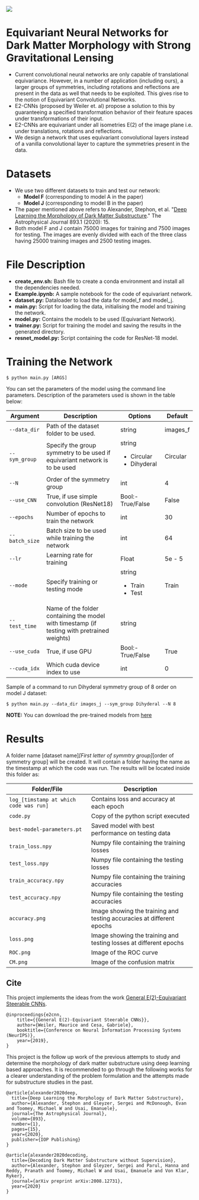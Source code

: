 [![](https://img.shields.io/badge/license-MIT-green)](https://https://github.com/Apoorva99/GSOC-Equivariant-Network/blob/main/LICENSE.md)


# Equivariant Neural Networks for Dark Matter Morphology with Strong Gravitational Lensing

* Current convolutional neural networks are only capable of translational equivariance. However, in a number of application (including ours), a larger groups of symmetries, including rotations and reflections are present in the data as well that needs to be exploited. This gives rise to the notion of Equivariant Convolutional Networks.
* E2-CNNs (proposed by Weiler et. al) propose a solution to this by guaranteeing a specified transformation behavior of their feature spaces under transformations of their input.
* E2-CNNs are equivariant under all isometries E(2) of the image plane i.e. under translations, rotations and reflections.
* We design a network that uses equivariant convolutional layers instead of a vanilla convolutional layer to capture the symmetries present in the data.

# Datasets

* We use two different datasets to train and test our network:
  * **Model F** (corresponding to model A in the paper) 
  * **Model J** (corresponding to model B in the paper) 
* The paper mentioned above refers to Alexander, Stephon, et al. "[Deep Learning the Morphology of Dark Matter Substructure](https://arxiv.org/abs/1909.07346)." The Astrophysical Journal 893.1 (2020): 15.
* Both model F and J contain 75000 images for training and 7500 images for testing. The images are evenly divided with each of the three class having 25000 training images and 2500 testing images.

# File Description

* **create_env.sh:** Bash file to create a conda environment and install all the dependencies needed.
* **Example.ipynb:** A sample notebook for the code of equivariant network.
* **dataset.py:** Dataloader to load the data for model_f and model_j.
* **main.py:** Script for loading the data, initialising the model and training the network.
* **model.py:** Contains the models to be used (Equivariant Network).
* **trainer.py:** Script for training the model and saving the results in the generated directory.
* **resnet_model.py:** Script containing the code for ResNet-18 model. 

# Training the Network

```
$ python main.py [ARGS]
```
You can set the parameters of the model using the command line parameters. Description of the parameters used is shown in the table below:

| Argument | Description | Options | Default |
| --- | --- | --- | --- |
| `--data_dir` | Path of the dataset folder to be used. | string | images_f |
| `--sym_group` | Specify the group symmetry to be used if equivariant network is to be used | string <ul><li>Circular</li><li>Dihyderal</li> | Circular |
| `--N` | Order of the symmetry group | int | 4 |
| `--use_CNN` | True, if use simple convolution (ResNet18) | Bool:- True/False | False |
| `--epochs` | Number of epochs to train the network | int | 30 |
|`--batch_size` | Batch size to be used while training the network | int | 64 |
| `--lr` | Learning rate for training | Float | 5e - 5 |
| `--mode` | Specify training or testing mode | string <ul><li>Train</li><li>Test</li> | Train |
| `--test_time` | Name of the folder containing the model with timestamp (if testing with pretrained weights)| string |  |
| `--use_cuda` | True, if use GPU | Bool:- True/False | True |
|`--cuda_idx` | Which cuda device index to use | int | 0 |
  
Sample of a command to run Dihyderal symmetry group of 8 order on model J dataset:
 
```
$ python main.py --data_dir images_j --sym_group Dihyderal --N 8
```
 
**NOTE:** You can download the pre-trained models from [here](https://drive.google.com/drive/folders/1HTz0fO2Vtlsq1QZesGUOi84QQzy5KhDM?usp=sharing)
 
# Results
A folder name [dataset name]_[First letter of symmtry group]_[order of symmetry group] will be created. It will contain a folder having the name as the timestamp at which the code was run. The results will be located inside this folder as:

| Folder/File | Description |
| --- | ---|
| `log_[timstamp at which code was run]` | Contains loss and accuracy at each epoch | 
| `code.py` | Copy of the python script executed | 
| `best-model-parameters.pt` | Saved model with best performance on testing data | 
| `train_loss.npy` | Numpy file containing the training losses |
| `test_loss.npy` | Numpy file containing the testing losses |
| `train_accuracy.npy` | Numpy file containing the training accuracies |
| `test_accuracy.npy` | Numpy file containing the testing accuracies |
| `accuracy.png` | Image showing the training and testing accuracies at different epochs |
| `loss.png` | Image showing the training and testing losses at different epochs |
| `ROC.png` | Image of the ROC curve |
| `CM.png` | Image of the confusion matrix |

## Cite

This project implements the ideas from the work [General E(2)-Equivariant Steerable CNNs](https://arxiv.org/abs/1911.08251).
 
```
@inproceedings{e2cnn,
    title={{General E(2)-Equivariant Steerable CNNs}},
    author={Weiler, Maurice and Cesa, Gabriele},
    booktitle={Conference on Neural Information Processing Systems (NeurIPS)},
    year={2019},
}
```
This project is the follow up work of the previous attempts to study and determine the morphology of dark matter substructure using deep learning based approaches. It is recommended to go through the following works for a clearer understanding of the problem formulation and the attempts made for substructure studies in the past.

```
@article{alexander2020deep,
  title={Deep Learning the Morphology of Dark Matter Substructure},
  author={Alexander, Stephon and Gleyzer, Sergei and McDonough, Evan and Toomey, Michael W and Usai, Emanuele},
  journal={The Astrophysical Journal},
  volume={893},
  number={1},
  pages={15},
  year={2020},
  publisher={IOP Publishing}
}
```
```
@article{alexander2020decoding,
  title={Decoding Dark Matter Substructure without Supervision},
  author={Alexander, Stephon and Gleyzer, Sergei and Parul, Hanna and Reddy, Pranath and Toomey, Michael W and Usai, Emanuele and Von Klar, Ryker},
  journal={arXiv preprint arXiv:2008.12731},
  year={2020}
}
```




 
